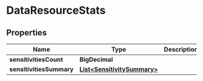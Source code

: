 

# DataResourceStats


## Properties

| Name | Type | Description | Notes |
|------------ | ------------- | ------------- | -------------|
|**sensitivitiesCount** | **BigDecimal** |  |  [optional] |
|**sensitivitiesSummary** | [**List&lt;SensitivitySummary&gt;**](SensitivitySummary.md) |  |  [optional] |



